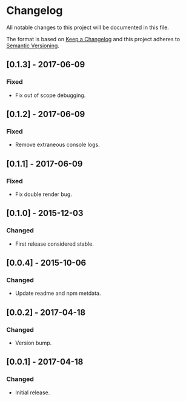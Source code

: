 # Changelog
All notable changes to this project will be documented in this file.

The format is based on [Keep a Changelog](http://keepachangelog.com/)
and this project adheres to [Semantic Versioning](http://semver.org/).


## [0.1.3] - 2017-06-09
### Fixed
- Fix out of scope debugging.


## [0.1.2] - 2017-06-09
### Fixed
- Remove extraneous console logs.


## [0.1.1] - 2017-06-09
### Fixed
- Fix double render bug.


## [0.1.0] - 2015-12-03
### Changed
- First release considered stable.


## [0.0.4] - 2015-10-06
### Changed
- Update readme and npm metdata.


## [0.0.2] - 2017-04-18
### Changed
- Version bump.


## [0.0.1] - 2017-04-18
### Changed
- Initial release.
